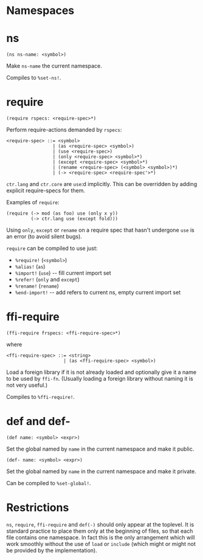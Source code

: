 # Namespaces

# ns

    (ns ns-name: <symbol>)

Make `ns-name` the current namespace.

Compiles to `%set-ns!`.

# require

    (require rspecs: <require-spec>*)

Perform require-actions demanded by `rspecs`:

    <require-spec> ::= <symbol>
                     | (as <require-spec> <symbol>)
                     | (use <require-spec>)
                     | (only <require-spec> <symbol>*)
                     | (except <require-spec> <symbol>*)
                     | (rename <require-spec> (<symbol> <symbol>)*)
                     | (-> <require-spec> <require-spec'>*)

`ctr.lang` and `ctr.core` are `use`:d implicitly. This can be overridden by
adding explicit require-specs for them.

Examples of `require`:

    (require (-> mod (as foo) use (only x y))
             (-> ctr.lang use (except fold)))

Using `only`, `except` or `rename` on a require spec that hasn't undergone `use`
is an error (to avoid silent bugs).

`require` can be compiled to use just:

* `%require!` (`<symbol>`)
* `%alias!` (`as`)
* `%import!` (`use`) -- fill current import set
* `%refer!` (`only` and `except`)
* `%rename!` (`rename`)
* `%end-import!` -- add refers to current ns, empty current import set

# ffi-require

    (ffi-require frspecs: <ffi-require-spec>*)

where

    <ffi-require-spec> ::= <string>
                         | (as <ffi-require-spec> <symbol>)

Load a foreign library if it is not already loaded and optionally give it a name
to be used by `ffi-fn`. (Usually loading a foreign library without naming it is
not very useful.)

Compiles to `%ffi-require!`.

# def and def-

    (def name: <symbol> <expr>)

Set the global named by `name` in the current namespace and make it public.

    (def- name: <symbol> <expr>)

Set the global named by `name` in the current namespace and make it private.

Can be compiled to `%set-global!`.

# Restrictions

`ns`, `require`, `ffi-require` and `def(-)` should only appear at the toplevel. It is
standard practice to place them only at the beginning of files, so that each file
contains one namespace. In fact this is the only arrangement which will work
smoothly without the use of `load` or `include` (which might or might not be
provided by the implementation).
